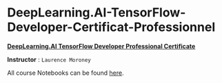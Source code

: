 # DeepLearning.AI-TensorFlow-Developer-Certificat-Professionnel

**[DeepLearning.AI TensorFlow Developer Professional Certificate](https://www.coursera.org/specializations/tensorflow-in-practice)**


**Instructor** : `Laurence Moroney`


All course Notebooks can be found [here](https://github.com/lmoroney/dlaicourse).
